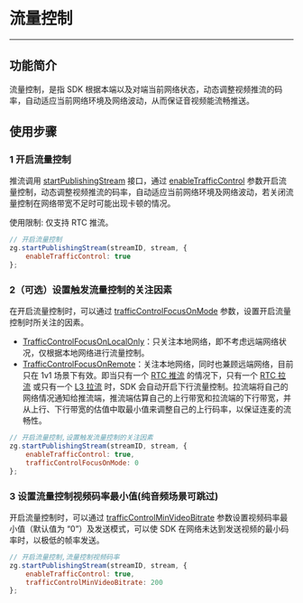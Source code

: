 # 流量控制

---

## 功能简介

流量控制，是指 SDK 根据本端以及对端当前网络状态，动态调整视频推流的码率，自动适应当前网络环境及网络波动，从而保证音视频能流畅推送。



## 使用步骤

### 1 开启流量控制

推流调用 [startPublishingStream](https://doc-zh.zego.im/article/api?doc=Express_Video_SDK_API~javascript_web~class~ZegoExpressEngine#start-publishing-stream) 接口，通过 [enableTrafficControl](https://doc-zh.zego.im/article/api?doc=Express_Video_SDK_API~javascript_web~interface~ZegoWebPublishOption#enable-traffic-control) 参数开启流量控制，动态调整视频推流的码率，自动适应当前网络环境及网络波动，若关闭流量控制在网络带宽不足时可能出现卡顿的情况。

<Warning title="注意">

使用限制: 仅支持 RTC 推流。

</Warning>



```javascript
// 开启流量控制
zg.startPublishingStream(streamID, stream, {
    enableTrafficControl: true
};
```

### 2（可选）设置触发流量控制的关注因素

在开启流量控制时，可以通过 [trafficControlFocusOnMode](https://doc-zh.zego.im/article/api?doc=Express_Video_SDK_API~javascript_web~interface~ZegoWebPublishOption#traffic-control-focus-on-mode) 参数，设置开启流量控制时所关注的因素。
- [TrafficControlFocusOnLocalOnly](https://doc-zh.zego.im/article/api?doc=Express_Video_SDK_API~javascript_web~enum~TrafficControlFocusOnMode#traffic-control-focus-on-local-only)：只关注本地网络，即不考虑远端网络状况，仅根据本地网络进行流量控制。
- [TrafficControlFocusOnRemote](https://doc-zh.zego.im/article/api?doc=Express_Video_SDK_API~javascript_web~enum~TrafficControlFocusOnMode#traffic-control-focus-on-remote)：关注本地网络，同时也兼顾远端网络，目前只在 1v1 场景下有效。即当只有一个 [RTC 推流](/glossary/term-explanation#rtc-推流) 的情况下，只有一个 [RTC 拉流](/glossary/term-explanation#rtc-推流) 或只有一个 [L3 拉流](/glossary/term-explanation#拉流) 时，SDK 会自动开启下行流量控制。拉流端将自己的网络情况通知给推流端，推流端估算自己的上行带宽和拉流端的下行带宽，并从上行、下行带宽的估值中取最小值来调整自己的上行码率，以保证连麦的流畅性。


```javascript
// 开启流量控制,设置触发流量控制的关注因素
zg.startPublishingStream(streamID, stream, {
    enableTrafficControl: true,
    trafficControlFocusOnMode: 0
};
```


### 3 设置流量控制视频码率最小值(纯音频场景可跳过)

开启流量控制时，可以通过 [trafficControlMinVideoBitrate](https://doc-zh.zego.im/article/api?doc=Express_Video_SDK_API~javascript_web~interface~ZegoWebPublishOption#traffic-control-min-video-bitrate) 参数设置视频码率最小值（默认值为 “0”）及发送模式，可以使 SDK 在网络未达到发送视频的最小码率时，以极低的帧率发送。


```javascript
// 开启流量控制,流量控制视频码率
zg.startPublishingStream(streamID, stream, {
    enableTrafficControl: true,
    trafficControlMinVideoBitrate: 200
};
```
